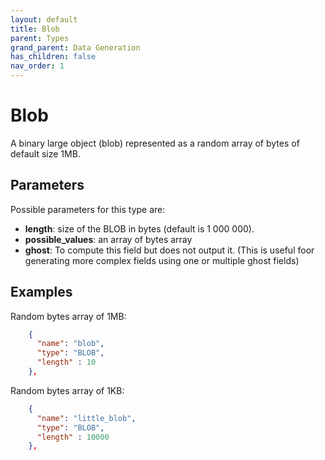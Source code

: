 ```yaml
---
layout: default
title: Blob
parent: Types
grand_parent: Data Generation
has_children: false
nav_order: 1
---
```


# Blob

A binary large object (blob) represented as a random array of bytes of default size 1MB.

## Parameters

Possible parameters for this type are:

- **length**: size of the BLOB in bytes (default is 1 000 000).
- **possible_values**: an array of bytes array
- **ghost**: To compute this field but does not output it. (This is useful foor generating more complex fields using one or multiple ghost fields)


## Examples

Random bytes array of 1MB:

```json
    {
      "name": "blob",
      "type": "BLOB",
      "length" : 10
    },
```

Random bytes array of 1KB:

```json
    {
      "name": "little_blob",
      "type": "BLOB",
      "length" : 10000
    },
```